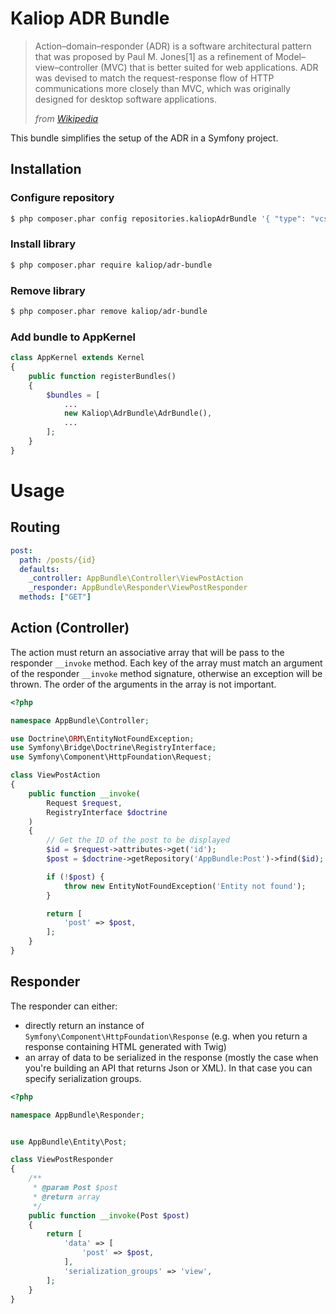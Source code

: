 # Kaliop ADR Bundle

> Action–domain–responder (ADR) is a software architectural pattern that was 
> proposed by Paul M. Jones[1] as a refinement of Model–view–controller (MVC) 
> that is better suited for web applications. 
> ADR was devised to match the request-response flow of HTTP communications 
> more closely than MVC, which was originally designed for desktop software applications.
>
> *from [Wikipedia](https://en.wikipedia.org/wiki/Action%E2%80%93domain%E2%80%93responder "https://en.wikipedia.org/wiki/Action%E2%80%93domain%E2%80%93responder")*

This bundle simplifies the setup of the ADR in a Symfony project. 


## Installation

### Configure repository
```bash
$ php composer.phar config repositories.kaliopAdrBundle '{ "type": "vcs", "url": "ssh://git@github.com:kaliop/kaliop-adr-bundle.git" }'
```
### Install library
```bash
$ php composer.phar require kaliop/adr-bundle
```
### Remove library
```bash
$ php composer.phar remove kaliop/adr-bundle
```

### Add bundle to AppKernel
```php
class AppKernel extends Kernel
{
    public function registerBundles()
    {
        $bundles = [
            ...
            new Kaliop\AdrBundle\AdrBundle(),
            ...
        ];
    }
}
```

# Usage

## Routing

```yaml
post:
  path: /posts/{id}
  defaults:
    _controller: AppBundle\Controller\ViewPostAction
    _responder: AppBundle\Responder\ViewPostResponder
  methods: ["GET"]
```

## Action (Controller)
The action must return an associative array that will be pass to the responder `__invoke` method.
Each key of the array must match an argument of the responder `__invoke` method signature, 
otherwise an exception will be thrown. The order of the arguments in the array is not important.

```php
<?php

namespace AppBundle\Controller;

use Doctrine\ORM\EntityNotFoundException;
use Symfony\Bridge\Doctrine\RegistryInterface;
use Symfony\Component\HttpFoundation\Request;

class ViewPostAction
{
    public function __invoke(
        Request $request,
        RegistryInterface $doctrine
    )
    {
        // Get the ID of the post to be displayed
        $id = $request->attributes->get('id');
        $post = $doctrine->getRepository('AppBundle:Post')->find($id);

        if (!$post) {
            throw new EntityNotFoundException('Entity not found');
        }

        return [
            'post' => $post,
        ];
    }
}
```
## Responder
The responder can either:
* directly return an instance of `Symfony\Component\HttpFoundation\Response` (e.g. when you return a response containing HTML generated with Twig)
* an array of data to be serialized in the response (mostly the case when you're building an API that returns Json or XML). In that case you can specify serialization groups.
 
```php
<?php

namespace AppBundle\Responder;


use AppBundle\Entity\Post;

class ViewPostResponder
{
    /**
     * @param Post $post
     * @return array
     */
    public function __invoke(Post $post)
    {
        return [
            'data' => [
                'post' => $post,
            ],
            'serialization_groups' => 'view',
        ];
    }
}
```
